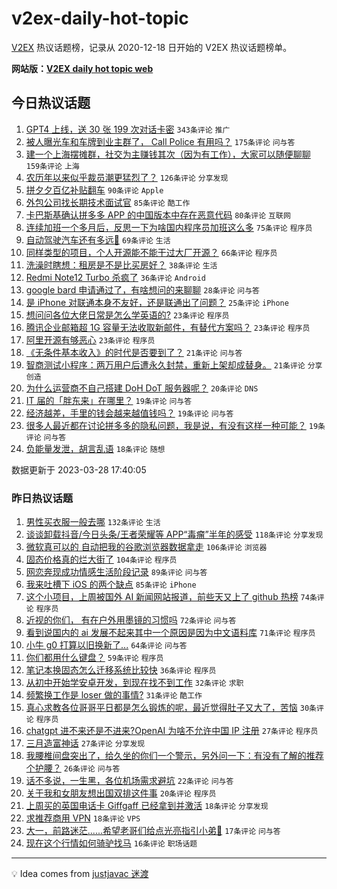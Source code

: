 # v2ex-daily-hot-topic

[V2EX](https://www.v2ex.com/) 热议话题榜，记录从 2020-12-18 日开始的 V2EX 热议话题榜单。

**网站版：[V2EX daily hot topic web](https://boojack.github.io/v2ex-daily-hot-topic-web/)**

## 今日热议话题

<!-- TODAY BEGIN -->

1. [GPT4 上线，送 30 张 199 次对话卡密](https://www.v2ex.com/t/927773) `343条评论` `推广`
1. [被人曝光车和车牌到业主群了， Call Police 有用吗？](https://www.v2ex.com/t/927867) `175条评论` `问与答`
1. [建一个上海摆摊群，社交为主赚钱其次（因为有工作），大家可以随便聊聊](https://www.v2ex.com/t/927761) `159条评论` `上海`
1. [农历年以来似乎裁员潮更猛烈了？](https://www.v2ex.com/t/927715) `126条评论` `分享发现`
1. [拼夕夕百亿补贴翻车](https://www.v2ex.com/t/927771) `90条评论` `Apple`
1. [外包公司找长期技术面试官](https://www.v2ex.com/t/927709) `85条评论` `酷工作`
1. [卡巴斯基确认拼多多 APP 的中国版本中存在恶意代码](https://www.v2ex.com/t/927716) `80条评论` `互联网`
1. [连续加班一个多月后，反思一下为啥国内程序员加班这么多](https://www.v2ex.com/t/927862) `75条评论` `程序员`
1. [自动驾驶汽车还有多远🚗](https://www.v2ex.com/t/927737) `69条评论` `生活`
1. [同样类型的项目，个人开源能不能干过大厂开源？](https://www.v2ex.com/t/927837) `66条评论` `程序员`
1. [洗澡时瞎想：租房是不是比买房好？](https://www.v2ex.com/t/927920) `38条评论` `生活`
1. [Redmi Note12 Turbo 杀疯了](https://www.v2ex.com/t/927951) `36条评论` `Android`
1. [google bard 申请通过了，有啥想问的来聊聊](https://www.v2ex.com/t/927868) `28条评论` `问与答`
1. [是 iPhone 对联通本身不友好，还是联通出了问题？](https://www.v2ex.com/t/927745) `25条评论` `iPhone`
1. [想问问各位大佬日常是怎么学英语的?](https://www.v2ex.com/t/927848) `23条评论` `程序员`
1. [腾讯企业邮箱超 1G 容量无法收取新邮件，有替代方案吗？](https://www.v2ex.com/t/927830) `23条评论` `程序员`
1. [阿里开源有够恶心](https://www.v2ex.com/t/927821) `23条评论` `程序员`
1. [《无条件基本收入》的时代是否要到了？](https://www.v2ex.com/t/927903) `21条评论` `问与答`
1. [智商测试小程序：两万用户后遭永久封禁，重新上架却成替身。](https://www.v2ex.com/t/927747) `21条评论` `分享创造`
1. [为什么运营商不自己搭建 DoH DoT 服务器呢？](https://www.v2ex.com/t/927891) `20条评论` `DNS`
1. [IT 届的「胖东来」在哪里？](https://www.v2ex.com/t/927841) `19条评论` `问与答`
1. [经济越差，手里的钱会越来越值钱吗？](https://www.v2ex.com/t/927819) `19条评论` `问与答`
1. [很多人最近都在讨论拼多多的隐私问题，我是说，有没有这样一种可能？](https://www.v2ex.com/t/927740) `19条评论` `问与答`
1. [负能量发泄，胡言乱语](https://www.v2ex.com/t/927947) `18条评论` `随想`

数据更新于 2023-03-28 17:40:05

<!-- TODAY END -->

### 昨日热议话题

<!-- YESTERDAY BEGIN -->

1. [男性买衣服一般去哪](https://www.v2ex.com/t/927439) `132条评论` `生活`
1. [谈谈卸载抖音/今日头条/王者荣耀等 APP“毒瘤”半年的感受](https://www.v2ex.com/t/927404) `118条评论` `分享发现`
1. [微软真可以的 自动把我的谷歌浏览器数据拿走](https://www.v2ex.com/t/927414) `106条评论` `浏览器`
1. [固态价格真的烂大街了](https://www.v2ex.com/t/927492) `104条评论` `程序员`
1. [网恋奔现成功情感生活阶段记录](https://www.v2ex.com/t/927424) `89条评论` `问与答`
1. [我来吐槽下 iOS 的两个缺点](https://www.v2ex.com/t/927522) `85条评论` `iPhone`
1. [这个小项目，上周被国外 AI 新闻网站报道，前些天又上了 github 热榜](https://www.v2ex.com/t/927433) `74条评论` `程序员`
1. [近视的你们， 有在户外用墨镜的习惯吗](https://www.v2ex.com/t/927385) `72条评论` `问与答`
1. [看到说国内的 ai 发展不起来其中一个原因是因为中文语料库](https://www.v2ex.com/t/927530) `71条评论` `程序员`
1. [小牛 g0 打算以旧换新了...](https://www.v2ex.com/t/927408) `64条评论` `问与答`
1. [你们都用什么键盘？](https://www.v2ex.com/t/927640) `59条评论` `程序员`
1. [笔记本换固态怎么迁移系统比较快](https://www.v2ex.com/t/927546) `36条评论` `程序员`
1. [从初中开始学安卓开发，到现在找不到工作](https://www.v2ex.com/t/927608) `32条评论` `求职`
1. [频繁换工作是 loser 做的事情?](https://www.v2ex.com/t/927646) `31条评论` `酷工作`
1. [真心求教各位哥哥平日都是怎么锻炼的呢，最近觉得肚子又大了，苦恼](https://www.v2ex.com/t/927575) `30条评论` `程序员`
1. [chatgpt 进不来还是不进来?OpenAI 为啥不允许中国 IP 注册](https://www.v2ex.com/t/927619) `27条评论` `程序员`
1. [三月造富神话](https://www.v2ex.com/t/927588) `27条评论` `分享发现`
1. [我腰椎间盘突出了，给久坐的你们一个警示，另外问一下：有没有了解的推荐个护腰？](https://www.v2ex.com/t/927622) `26条评论` `问与答`
1. [话不多说，一生黑，各位机场需求避坑](https://www.v2ex.com/t/927618) `22条评论` `问与答`
1. [关于我和女朋友想出国双排这件事](https://www.v2ex.com/t/927494) `20条评论` `程序员`
1. [上周买的英国电话卡 Giffgaff 已经拿到并激活](https://www.v2ex.com/t/927459) `18条评论` `分享发现`
1. [求推荐商用 VPN](https://www.v2ex.com/t/927437) `18条评论` `VPS`
1. [大一，前路迷茫......希望老哥们给点光亮指引小弟🫡](https://www.v2ex.com/t/927661) `17条评论` `问与答`
1. [现在这个行情如何骑驴找马](https://www.v2ex.com/t/927421) `16条评论` `职场话题`

<!-- YESTERDAY END -->

---

💡 Idea comes from [justjavac 迷渡](https://github.com/justjavac/)
